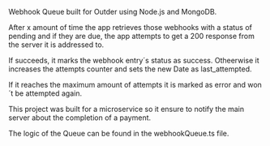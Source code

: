 Webhook Queue built for Outder using Node.js and MongoDB.

After x amount of time the app retrieves those webhooks with a status of pending and if they are due, the app attempts to get a 200 response from the server it is addressed to.

If succeeds, it marks the webhook entry´s status as success. Otheerwise it increases the attempts counter and sets the new Date as last_attempted.

If it reaches the maximum amount of attempts it is marked as error and won´t be attempted again.

This project was built for a microservice so it ensure to notify the main server about the completion of a payment.

The logic of the Queue can be found in the webhookQueue.ts file.

